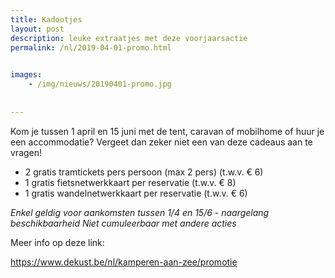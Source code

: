 ```yaml
---
title: Kadootjes
layout: post
description: leuke extraatjes met deze voorjaarsactie
permalink: /nl/2019-04-01-promo.html

    
images: 
    - /img/nieuws/20190401-promo.jpg
    
    
---
```


Kom je tussen 1 april en 15 juni met de tent, caravan of mobilhome of huur je een accommodatie? Vergeet dan zeker niet een van deze cadeaus aan te vragen! 

- 2 gratis tramtickets pers persoon (max 2 pers) (t.w.v. € 6)
- 1 gratis fietsnetwerkkaart per reservatie (t.w.v. € 8)
- 1 gratis wandelnetwerkkaart per reservatie (t.w.v. € 6)

*Enkel geldig voor aankomsten tussen 1/4 en 15/6 - naargelang beschikbaarheid*
*Niet cumuleerbaar met andere acties*

Meer info op deze link: 

https://www.dekust.be/nl/kamperen-aan-zee/promotie




